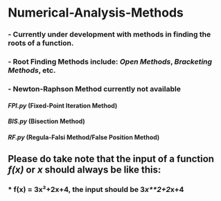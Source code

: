 # Numerical-Analysis-Methods
### - Currently under development with methods in finding the roots of a function.
### - Root Finding Methods include: **_Open Methods_**, **_Bracketing Methods_**, etc.
### - **Newton-Raphson Method currently not available**
#### **_FPI.py_** (Fixed-Point Iteration Method)
#### **_BIS.py_** (Bisection Method)
#### **_RF.py_** (Regula-Falsi Method/False Position Method)

## Please do take note that the input of a function **_f(x)_** or **_x_** should always be like this:
###   * f(x) = 3x²+2x+4, the input should be 3*x**2+2*x+4

